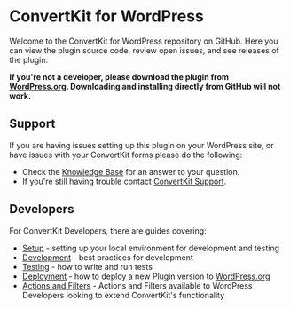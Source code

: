 # ConvertKit for WordPress

Welcome to the ConvertKit for WordPress repository on GitHub. Here you can view the plugin source code, review open issues, and see releases of the plugin.

**If you're not a developer, please download the plugin from [WordPress.org](https://wordpress.org/plugins/convertkit/). Downloading and installing directly from GitHub will not work.**

## Support

If you are having issues setting up this plugin on your WordPress site, or have issues with your ConvertKit forms please do the following:

* Check the [Knowledge Base](https://help.convertkit.com/) for an answer to your question.
* If you're still having trouble contact [ConvertKit Support](https://convertkit.com/support/).

## Developers

For ConvertKit Developers, there are guides covering:
- [Setup](SETUP.md) - setting up your local environment for development and testing
- [Development](DEVELOPMENT.md) - best practices for development
- [Testing](TESTING.md) - how to write and run tests
- [Deployment](DEPLOYMENT.md) - how to deploy a new Plugin version to [WordPress.org](https://wordpress.org/plugins/convertkit/)
- [Actions and Filters](ACTIONS-FILTERS.md) - Actions and Filters available to WordPress Developers looking to extend ConvertKit's functionality